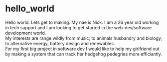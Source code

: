 # hello_world
Hello world.  Lets get to making. 
My nae is Nick.  I am a 26 year old working in tech support and I am looking to get started in the web-dev/software development world.  
My interests are range wildly from music; to animals husbandry and biology; to alternative energy, battery design and renewables.  
For my first big project in software dev I would like to help my girlfriend out by making a system that can track her hedgehog pedegries more efficiantly. 

